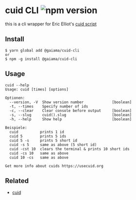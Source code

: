 # cuid CLI  ![npm version](https://badge.fury.io/js/%40gaiama%2Fcuid-cli.svg)
this is a cli wrapper for Eric Elliot's [cuid script](https://github.com/ericelliott/cuid)

## Install

````
$ yarn global add @gaiama/cuid-cli
or
$ npm -g install @gaiama/cuid-cli
````

## Usage

````
cuid --help
Usage: cuid [times] [options]

Optionen:
  --version, -V  Show version number             [boolean]
  -t, --times    Specify number of ids
  -c, --clear    Clear console before output     [boolean]
  -s, --slug     cuid().slug                     [boolean]
  -h, --help     Show help                       [boolean]

Beispiele:
  cuid          prints 1 id
  cuid 5        prints 5 ids
  cuid 5 -s     prints 5 short id
  cuid -s 5     same as above (5 short id)
  cuid -cst 10  clears the terminal & prints 10 short ids
  cuid -cs 10   same as above
  cuid 10 -cs   same as above

Get more info about cuids https://usecuid.org
````

## Related
- [cuid](https://github.com/ericelliott/cuid)
